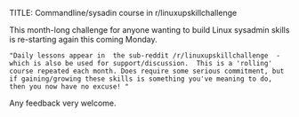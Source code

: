 TITLE: Commandline/sysadin course in r/linuxupskillchallenge

This month-long challenge for anyone wanting to build Linux sysadmin skills is re-starting again this coming Monday.

    "Daily lessons appear in  the sub-reddit /r/linuxupskillchallenge  - which is also be used for support/discussion.  This is a 'rolling' course repeated each month. Does require some serious commitment, but if gaining/growing these skills is something you've meaning to do, then you now have no excuse! "

Any feedback very welcome.
